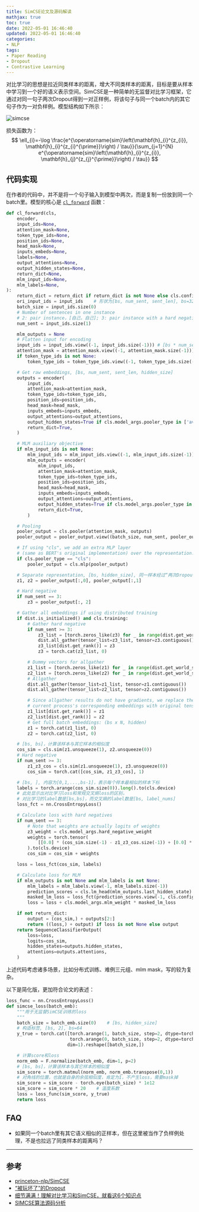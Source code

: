 ```yaml
---
title: SimCSE论文及源码解读
mathjax: true
toc: true
date: 2022-05-01 16:46:40
updated: 2022-05-01 16:46:40
categories:
- NLP
tags:
- Paper Reading
- Dropout
- Contrastive Learning
---
```

对比学习的思想是拉近同类样本的距离，增大不同类样本的距离，目标是要从样本中学习到一个好的语义表示空间。SimCSE是一种简单的无监督对比学习框架，它通过对同一句子两次Dropout得到一对正样例，将该句子与同一个batch内的其它句子作为一对负样例。模型结构如下所示：

<!--more-->

![simcse](https://raw.githubusercontent.com/TransformersWsz/image_hosting/master/simcse.ldig50thwww.jpg)

损失函数为：
$$
\ell_{i}=-\log \frac{e^{\operatorname{sim}\left(\mathbf{h}_{i}^{z_{i}}, \mathbf{h}_{i}^{z_{i}^{\prime}}\right) / \tau}}{\sum_{j=1}^{N} e^{\operatorname{sim}\left(\mathbf{h}_{i}^{z_{i}}, \mathbf{h}_{j}^{z_{j}^{\prime}}\right) / \tau}}
$$

## 代码实现
在作者的代码中，并不是将一个句子输入到模型中两次，而是复制一份放到同一个batch里。模型的核心是 [`cl_forward`](https://github.com/princeton-nlp/SimCSE/blob/e3aa97b6d04c3d84f6bc46abb06c1bd056cab6d7/simcse/models.py#L97) 函数：

```python
def cl_forward(cls,
    encoder,
    input_ids=None,
    attention_mask=None,
    token_type_ids=None,
    position_ids=None,
    head_mask=None,
    inputs_embeds=None,
    labels=None,
    output_attentions=None,
    output_hidden_states=None,
    return_dict=None,
    mlm_input_ids=None,
    mlm_labels=None,
):
    return_dict = return_dict if return_dict is not None else cls.config.use_return_dict
    ori_input_ids = input_ids    # 形状为[bs, num_sent, sent_len], bs=32
    batch_size = input_ids.size(0)
    # Number of sentences in one instance
    # 2: pair instance，[自己，自己]; 3: pair instance with a hard negative，[自己，自己，难例]
    num_sent = input_ids.size(1)

    mlm_outputs = None
    # Flatten input for encoding
    input_ids = input_ids.view((-1, input_ids.size(-1))) # [bs * num_sent, sent_len]
    attention_mask = attention_mask.view((-1, attention_mask.size(-1))) # [bs * num_sent, sent_len]
    if token_type_ids is not None:
        token_type_ids = token_type_ids.view((-1, token_type_ids.size(-1))) # [bs * num_sent, sent_len]

    # Get raw embeddings, [bs, num_sent, sent_len, hidden_size]
    outputs = encoder(
        input_ids,
        attention_mask=attention_mask,
        token_type_ids=token_type_ids,
        position_ids=position_ids,
        head_mask=head_mask,
        inputs_embeds=inputs_embeds,
        output_attentions=output_attentions,
        output_hidden_states=True if cls.model_args.pooler_type in ['avg_top2', 'avg_first_last'] else False,
        return_dict=True,
    )

    # MLM auxiliary objective
    if mlm_input_ids is not None:
        mlm_input_ids = mlm_input_ids.view((-1, mlm_input_ids.size(-1)))
        mlm_outputs = encoder(
            mlm_input_ids,
            attention_mask=attention_mask,
            token_type_ids=token_type_ids,
            position_ids=position_ids,
            head_mask=head_mask,
            inputs_embeds=inputs_embeds,
            output_attentions=output_attentions,
            output_hidden_states=True if cls.model_args.pooler_type in ['avg_top2', 'avg_first_last'] else False,
            return_dict=True,
        )

    # Pooling
    pooler_output = cls.pooler(attention_mask, outputs)
    pooler_output = pooler_output.view((batch_size, num_sent, pooler_output.size(-1))) # (bs, num_sent, hidden_size)

    # If using "cls", we add an extra MLP layer
    # (same as BERT's original implementation) over the representation.
    if cls.pooler_type == "cls":
        pooler_output = cls.mlp(pooler_output)

    # Separate representation, [bs, hidden_size], 同一样本经过“两次Dropout”得到的两个句向量
    z1, z2 = pooler_output[:,0], pooler_output[:,1]

    # Hard negative
    if num_sent == 3:
        z3 = pooler_output[:, 2]

    # Gather all embeddings if using distributed training
    if dist.is_initialized() and cls.training:
        # Gather hard negative
        if num_sent >= 3:
            z3_list = [torch.zeros_like(z3) for _ in range(dist.get_world_size())]
            dist.all_gather(tensor_list=z3_list, tensor=z3.contiguous())
            z3_list[dist.get_rank()] = z3
            z3 = torch.cat(z3_list, 0)

        # Dummy vectors for allgather
        z1_list = [torch.zeros_like(z1) for _ in range(dist.get_world_size())]
        z2_list = [torch.zeros_like(z2) for _ in range(dist.get_world_size())]
        # Allgather
        dist.all_gather(tensor_list=z1_list, tensor=z1.contiguous())
        dist.all_gather(tensor_list=z2_list, tensor=z2.contiguous())

        # Since allgather results do not have gradients, we replace the
        # current process's corresponding embeddings with original tensors
        z1_list[dist.get_rank()] = z1
        z2_list[dist.get_rank()] = z2
        # Get full batch embeddings: (bs x N, hidden)
        z1 = torch.cat(z1_list, 0)
        z2 = torch.cat(z2_list, 0)

    # [bs, bs]，计算该样本与其它样本的相似度
    cos_sim = cls.sim(z1.unsqueeze(1), z2.unsqueeze(0))
    # Hard negative
    if num_sent >= 3:
        z1_z3_cos = cls.sim(z1.unsqueeze(1), z3.unsqueeze(0))
        cos_sim = torch.cat([cos_sim, z1_z3_cos], 1)

    # [bs, ], 内容为[0,1,...,bs-1]，表示每个样本最相似的样本下标
    labels = torch.arange(cos_sim.size(0)).long().to(cls.device)
    # 此处显示出对比学习loss和常规交叉熵loss的区别，
    # 对比学习的label数是[bs,bs]，而交叉熵的label数是[bs, label_nums]
    loss_fct = nn.CrossEntropyLoss()

    # Calculate loss with hard negatives
    if num_sent == 3:
        # Note that weights are actually logits of weights
        z3_weight = cls.model_args.hard_negative_weight
        weights = torch.tensor(
            [[0.0] * (cos_sim.size(-1) - z1_z3_cos.size(-1)) + [0.0] * i + [z3_weight] + [0.0] * (z1_z3_cos.size(-1) - i - 1) for i in range(z1_z3_cos.size(-1))]
        ).to(cls.device)
        cos_sim = cos_sim + weights

    loss = loss_fct(cos_sim, labels)

    # Calculate loss for MLM
    if mlm_outputs is not None and mlm_labels is not None:
        mlm_labels = mlm_labels.view(-1, mlm_labels.size(-1))
        prediction_scores = cls.lm_head(mlm_outputs.last_hidden_state)
        masked_lm_loss = loss_fct(prediction_scores.view(-1, cls.config.vocab_size), mlm_labels.view(-1))
        loss = loss + cls.model_args.mlm_weight * masked_lm_loss

    if not return_dict:
        output = (cos_sim,) + outputs[2:]
        return ((loss,) + output) if loss is not None else output
    return SequenceClassifierOutput(
        loss=loss,
        logits=cos_sim,
        hidden_states=outputs.hidden_states,
        attentions=outputs.attentions,
    )
```
上述代码考虑诸多场景，比如分布式训练、难例三元组、mlm mask，写的较为复杂。

以下是简化版，更加符合论文的表述：
```python
loss_func = nn.CrossEntropyLoss()
def simcse_loss(batch_emb):
    """用于无监督SimCSE训练的loss
    """
    batch_size = batch_emb.size(0)    # [bs, hidden_size]
    # 构造标签, [bs, 2], bs=64
    y_true = torch.cat([torch.arange(1, batch_size, step=2, dtype=torch.long).unsqueeze(1),
                        torch.arange(0, batch_size, step=2, dtype=torch.long).unsqueeze(1)],
                       dim=1).reshape([batch_size,])

    # 计算score和loss
    norm_emb = F.normalize(batch_emb, dim=1, p=2)
    # [bs, bs]，计算该样本与其它样本的相似度
    sim_score = torch.matmul(norm_emb, norm_emb.transpose(0,1))
    # 对角线的位置，也就是自身的余弦相似度，肯定为1，不产生loss，需要mask掉
    sim_score = sim_score - torch.eye(batch_size) * 1e12
    sim_score = sim_score * 20    # 温度系数
    loss = loss_func(sim_score, y_true)
    return loss
```

## FAQ
- 如果同一个batch里有其它语义相似的正样本，但在这里被当作了负样例处理，不是也拉远了同类样本的距离吗？

___

## 参考
- [princeton-nlp/SimCSE](https://github.com/princeton-nlp/SimCSE)
- [“被玩坏了”的Dropout](https://mp.weixin.qq.com/s/IDWih5h2rLNqr3g0s8Y9zQ)
- [细节满满！理解对比学习和SimCSE，就看这6个知识点](https://mp.weixin.qq.com/s/12UvfXnaB4NTy54wWIFZdQ)
- [SIMCSE算法源码分析](https://zhuanlan.zhihu.com/p/483453992)